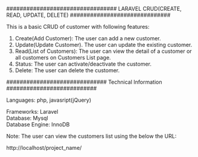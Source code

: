 ################################# LARAVEL CRUD(CREATE, READ, UPDATE, DELETE) ##############################

This is a basic CRUD of customer with following features:
1) Create(Add Customer): The user can add a new customer.
2) Update(Update Customer). The user can update the existing customer.
3) Read(List of Customers): The user can view the detail of a customer or all customers on Customers List page.
4) Status: The user can activate/deactivate the customer.
5) Delete: The user can delete the customer.


############################## Technical Information ###########################

Languages: php, javasript(jQuery)
<div>Frameworks: Laravel</div>
<div>Database: Mysql</div>
<div>Database Engine: InnoDB</div>


Note: The user can view the customers list using the below the URL:

http://localhost/project_name/

